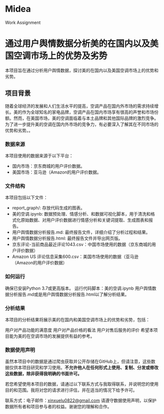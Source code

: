 # Midea
Work Assignment
# 通过用户舆情数据分析美的在国内以及美国空调市场上的优势及劣势
本项目旨在通过分析用户舆情数据，探讨美的在国内以及美国空调市场上的优势和劣势。

## 项目背景
随着全球经济的发展和人们生活水平的提高，空调产品在国内外市场的需求持续增长。美的作为全球知名的家电品牌，空调产品在国内市场享有很高的声誉和市场份额。然而，在美国市场，美的空调面临着与本土品牌和其他国际品牌的激烈竞争。为了进一步提升美的空调在国内外市场的竞争力，有必要深入了解其在不同市场的优势和劣势。。

### 数据来源
本项目使用的数据来源于以下平台：

- 国内市场：京东商城的用户评价数据。
- 美国市场：亚马逊（Amazon的用户评价数据。

### 文件结构
本项目包括以下文件：

- report_graph/: 存放代码生成的图表。
- 美的空调.ipynb: 数据预处理、情感分析、和数据可视化脚本，用于清洗和格式化原始数据、对用户评价数据进行情感分析和关键词提取、生成图表和报告。
- 用户舆情数据分析报告.md: 最终报告文件，详细介绍了分析过程和结果。
- 用户舆情数据分析报告.html: 最终报告文件并导出网页版。
- 京东评论-当前商品最近评论1043.csv：中国市场使用的数据（京东商城的用户评价数据）
- Amazon US 评论信息采集600.csv：美国市场使用的数据（亚马逊（Amazon的用户评价数据）

### 如何运行
确保已安装Python 3.7或更高版本。
运行代码脚本：美的空调.ipynb
用户舆情数据分析报告.md或是用户舆情数据分析报告.html以了解分析结果。

### 分析结果
本项目的分析结果将展示美的在国内和美国空调市场上的优势和劣势，包括：

用户对产品功能的满意度
用户对产品价格的看法
用户对售后服务的评价
希望本项目能为美的在空调市场的发展提供有益的参考。

### 数据使用声明
虽然本项目中的数据是通过爬虫获取并公开存储在GitHub上，但请注意，这些数据仅供本项目研究和学习使用。**不允许他人在任何形式上使用、复制、分发或修改这些数据，除非获得我明确的书面许可。**

若您希望使用本项目的数据，请通过以下联系方式与我取得联系，并说明您的使用目的和范围。我将对您的请求进行评估，并在适当的情况下给予许可。

联系方式：电子邮件：xinxuelu0822@gmail.com
请遵守数据使用声明，以保护数据所有者和项目参与者的权益。谢谢您的理解和合作。
